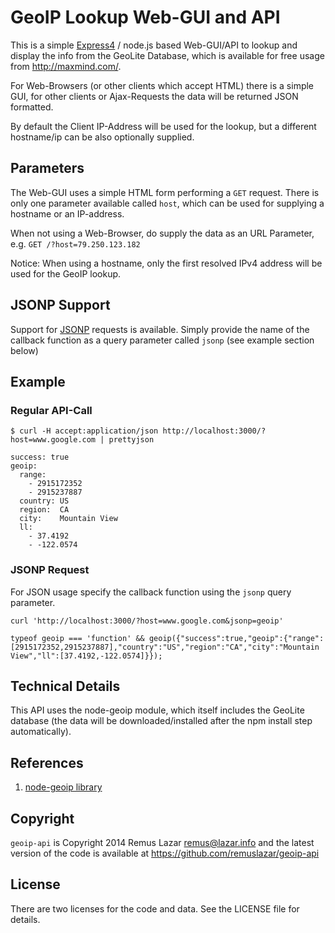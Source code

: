 GeoIP Lookup Web-GUI and API
============================

This is a simple [Express4](http://expressjs.com) / node.js based
Web-GUI/API to lookup and display the info from the GeoLite Database,
which is available for free usage from http://maxmind.com/.

For Web-Browsers (or other clients which accept HTML) there is a
simple GUI, for other clients or Ajax-Requests the data will be
returned JSON formatted.

By default the Client IP-Address will be used for the lookup, but a
different hostname/ip can be also optionally supplied.


Parameters
----------

The Web-GUI uses a simple HTML form performing a `GET` request.  There
is only one parameter available called `host`, which can be used for
supplying a hostname or an IP-address.

When not using a Web-Browser, do supply the data as an URL Parameter,
e.g. `GET /?host=79.250.123.182`

Notice: When using a hostname, only the first resolved IPv4 address
will be used for the GeoIP lookup.

JSONP Support
-------------

Support for [JSONP](http://en.wikipedia.org/wiki/JSONP) requests is
available. Simply provide the name of the callback function as a query
parameter called `jsonp` (see example section below)

Example
-------

### Regular API-Call

```
$ curl -H accept:application/json http://localhost:3000/?host=www.google.com | prettyjson

success: true
geoip:
  range:
    - 2915172352
    - 2915237887
  country: US
  region:  CA
  city:    Mountain View
  ll:
    - 37.4192
    - -122.0574
```

### JSONP Request

For JSON usage specify the callback function using the `jsonp` query
parameter.

```
curl 'http://localhost:3000/?host=www.google.com&jsonp=geoip'

typeof geoip === 'function' && geoip({"success":true,"geoip":{"range":[2915172352,2915237887],"country":"US","region":"CA","city":"Mountain View","ll":[37.4192,-122.0574]}});
```

Technical Details
-----------------

This API uses the node-geoip module, which itself includes the GeoLite
database (the data will be downloaded/installed after the npm install
step automatically).

References
----------

1. [node-geoip library](https://github.com/bluesmoon/node-geoip)


Copyright
---------

`geoip-api` is Copyright 2014 Remus Lazar <remus@lazar.info> and the
latest version of the code is available at
https://github.com/remuslazar/geoip-api


License
-------

There are two licenses for the code and data. See the LICENSE file for details.
